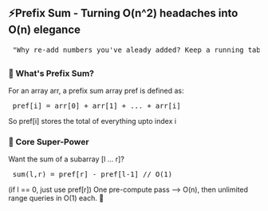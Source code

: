 ## ⚡Prefix Sum - Turning O(n^2) headaches into O(n) elegance
<pre> "Why re-add numbers you've aleady added? Keep a running tab like a smart cafe owner." ☕📈 </pre>

### 🧠 What's Prefix Sum?
For an array arr, a prefix sum array pref is defined as:
<pre> pref[i] = arr[0] + arr[1] + ... + arr[i] </pre> 
So pref[i] stores the total of everything upto index i

### 🚀 Core Super-Power
Want the sum of a subarray [l ... r]?
<pre> sum(l,r) = pref[r] - pref[l-1] // O(1)</pre>
(if l == 0, just use pref[r])
One pre-compute pass --> O(n), then unlimited range queries in O(1) each. 💅